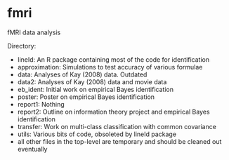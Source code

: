 # fmri
fMRI data analysis

Directory:

 * lineId: An R package containing most of the code for identification
 * approximation: Simulations to test accuracy of various formulae
 * data: Analyses of Kay (2008) data. Outdated
 * data2: Analyses of Kay (2008) data and movie data
 * eb_ident: Initial work on empirical Bayes identification
 * poster: Poster on empirical Bayes identification
 * report1: Nothing
 * report2: Outline on information theory project and empirical Bayes identification
 * transfer: Work on multi-class classification with common covariance
 * utils: Various bits of code, obsoleted by lineId package
 * all other files in the top-level are temporary and should be cleaned out eventually